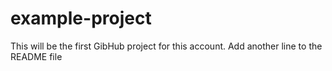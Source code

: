 # example-project
This will be the first GibHub project for this account.
Add another line to the README file
